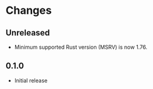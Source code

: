 # Changes

## Unreleased

- Minimum supported Rust version (MSRV) is now 1.76.

## 0.1.0

- Initial release
